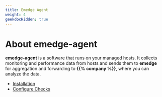 ```yaml
---
title: Emedge Agent
weight: 4
geekdocHidden: true
---
```


# About emedge-agent
**emedge-agent** is a software that runs on your managed hosts. It collects monitoring and performance data from hosts and sends them to **emedge** for aggregation and forwarding to **{{% company %}}**, where you can analyze the data.

* <a href="/installation/emedge/emedge-agent/installation">Installation</a>
* <a href="/installation/emedge/emedge-agent/config_checks">Configure Checks</a>
